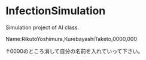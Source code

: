 # InfectionSimulation
Simulation project of AI class.

Name:RikutoYoshimura,KurebayashiTaketo,0000,000

↑0000のところ消して自分の名前を入れていって下さい。
